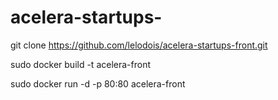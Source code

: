# acelera-startups-


 
git clone https://github.com/lelodois/acelera-startups-front.git

sudo docker build -t acelera-front 
 
sudo docker run -d -p 80:80 acelera-front
